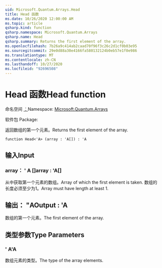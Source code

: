 ```yaml
---
uid: Microsoft.Quantum.Arrays.Head
title: Head 函数
ms.date: 10/26/2020 12:00:00 AM
ms.topic: article
qsharp.kind: function
qsharp.namespace: Microsoft.Quantum.Arrays
qsharp.name: Head
qsharp.summary: Returns the first element of the array.
ms.openlocfilehash: 7b26a9c414ab2caad70f96f3c26c2d1cf0b03e95
ms.sourcegitcommit: 29e0d88a30e4166fa580132124b0eb57e1f0e986
ms.translationtype: MT
ms.contentlocale: zh-CN
ms.lasthandoff: 10/27/2020
ms.locfileid: "92696508"
---
```

# <a name="head-function"></a><span data-ttu-id="da388-102">Head 函数</span><span class="sxs-lookup"><span data-stu-id="da388-102">Head function</span></span>

<span data-ttu-id="da388-103">命名空间 [：](xref:Microsoft.Quantum.Arrays)</span><span class="sxs-lookup"><span data-stu-id="da388-103">Namespace: [Microsoft.Quantum.Arrays](xref:Microsoft.Quantum.Arrays)</span></span>

<span data-ttu-id="da388-104">软件包 [](https://nuget.org/packages/)</span><span class="sxs-lookup"><span data-stu-id="da388-104">Package: [](https://nuget.org/packages/)</span></span>


<span data-ttu-id="da388-105">返回数组的第一个元素。</span><span class="sxs-lookup"><span data-stu-id="da388-105">Returns the first element of the array.</span></span>

```qsharp
function Head<'A> (array : 'A[]) : 'A
```


## <a name="input"></a><span data-ttu-id="da388-106">输入</span><span class="sxs-lookup"><span data-stu-id="da388-106">Input</span></span>

### <a name="array--a"></a><span data-ttu-id="da388-107">array： ' A []</span><span class="sxs-lookup"><span data-stu-id="da388-107">array : 'A[]</span></span>

<span data-ttu-id="da388-108">从中获取第一个元素的数组。</span><span class="sxs-lookup"><span data-stu-id="da388-108">Array of which the first element is taken.</span></span> <span data-ttu-id="da388-109">数组的长度必须至少为1。</span><span class="sxs-lookup"><span data-stu-id="da388-109">Array must have length at least 1.</span></span>



## <a name="output--a"></a><span data-ttu-id="da388-110">输出： "A</span><span class="sxs-lookup"><span data-stu-id="da388-110">Output : 'A</span></span>

<span data-ttu-id="da388-111">数组的第一个元素。</span><span class="sxs-lookup"><span data-stu-id="da388-111">The first element of the array.</span></span>

## <a name="type-parameters"></a><span data-ttu-id="da388-112">类型参数</span><span class="sxs-lookup"><span data-stu-id="da388-112">Type Parameters</span></span>

### <a name="a"></a><span data-ttu-id="da388-113">' A</span><span class="sxs-lookup"><span data-stu-id="da388-113">'A</span></span>

<span data-ttu-id="da388-114">数组元素的类型。</span><span class="sxs-lookup"><span data-stu-id="da388-114">The type of the array elements.</span></span>